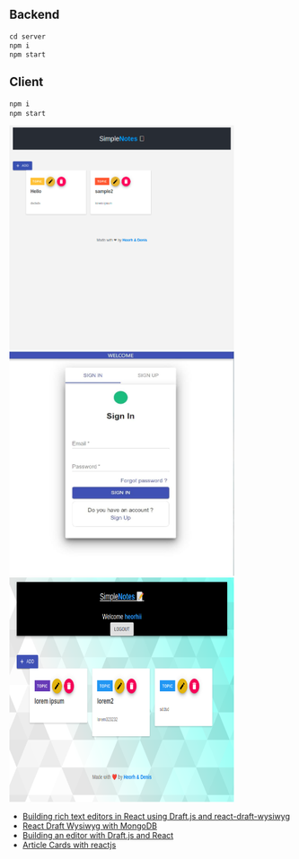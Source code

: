 
## Backend 
```shell
cd server
npm i  
npm start 
```

## Client 
```bash 
npm i  
npm start 
```

<p float="left">
  <img src="https://github.com/heorhii-bolotov/react-notes-client/blob/newbackauth/editor.png" width="400" height="400">
  <img src="https://github.com/heorhii-bolotov/react-notes-client/blob/newbackauth/login.jpg" width="400" height="400">
  <img src="https://github.com/heorhii-bolotov/react-notes-client/blob/newbackauth/img.png" width="400" height="400">
</p>


* [Building rich text editors in React using Draft.js and react-draft-wysiwyg
](https://blog.logrocket.com/building-rich-text-editors-in-react-using-draft-js-and-react-draft-wysiwyg/)
* [React Draft Wysiwyg with MongoDB
  ](https://joshtronic.com/2017/10/05/react-draft-wysiwyg-with-mongodb/)
* [Building an editor with Draft.js and React
  ](https://bigbite.net/insights/building-editor-draft-js-react/)
* [Article Cards with reactjs](https://reactjsexample.com/article-cards-with-reactjs/)

